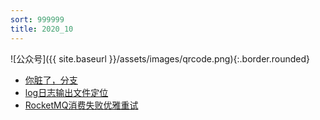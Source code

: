 ```yaml
---
sort: 999999
title: 2020_10
---
```


![公众号]({{ site.baseurl }}/assets/images/qrcode.png){:.border.rounded}

- [你脏了，分支](https://mp.weixin.qq.com/s/PE6WDkjk5118wVT1-RKj8g)
- [log日志输出文件定位](https://mp.weixin.qq.com/s/dLV4tLkqMBqr75AZN5z60w)
- [RocketMQ消费失败优雅重试](https://mp.weixin.qq.com/s/Sqys_Tf0g8L15m3Ci0Rf2Q)

